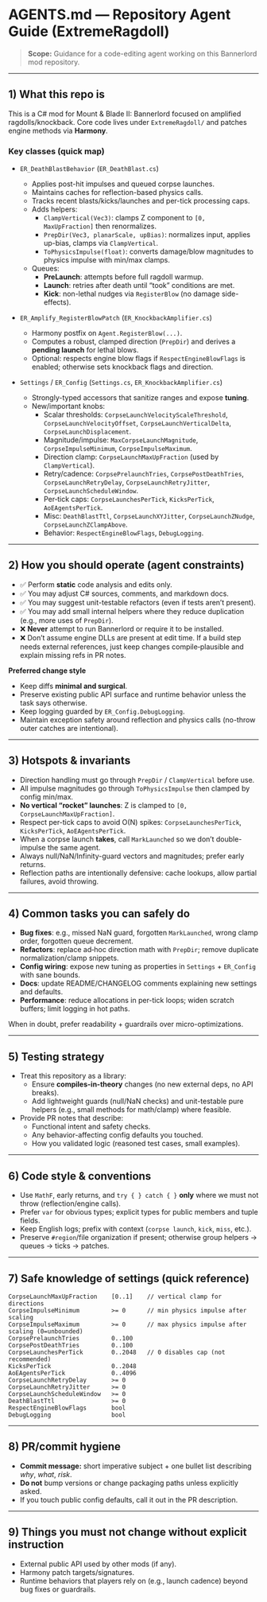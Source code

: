 # AGENTS.md — Repository Agent Guide (ExtremeRagdoll)

> **Scope:** Guidance for a code-editing agent working on this Bannerlord mod repository.  

---

## 1) What this repo is

This is a C# mod for Mount & Blade II: Bannerlord focused on amplified ragdolls/knockback. Core code lives under `ExtremeRagdoll/` and patches engine methods via **Harmony**.

### Key classes (quick map)

- `ER_DeathBlastBehavior` (`ER_DeathBlast.cs`)
  - Applies post-hit impulses and queued corpse launches.
  - Maintains caches for reflection-based physics calls.
  - Tracks recent blasts/kicks/launches and per-tick processing caps.
  - Adds helpers:
    - `ClampVertical(Vec3)`: clamps Z component to `[0, MaxUpFraction]` then renormalizes.
    - `PrepDir(Vec3, planarScale, upBias)`: normalizes input, applies up-bias, clamps via `ClampVertical`.
    - `ToPhysicsImpulse(float)`: converts damage/blow magnitudes to physics impulse with min/max clamps.
  - Queues:
    - **PreLaunch**: attempts before full ragdoll warmup.
    - **Launch**: retries after death until “took” conditions are met.
    - **Kick**: non-lethal nudges via `RegisterBlow` (no damage side-effects).

- `ER_Amplify_RegisterBlowPatch` (`ER_KnockbackAmplifier.cs`)
  - Harmony postfix on `Agent.RegisterBlow(...)`.
  - Computes a robust, clamped direction (`PrepDir`) and derives a **pending launch** for lethal blows.
  - Optional: respects engine blow flags if `RespectEngineBlowFlags` is enabled; otherwise sets knockback flags and direction.

- `Settings` / `ER_Config` (`Settings.cs`, `ER_KnockbackAmplifier.cs`)
  - Strongly-typed accessors that sanitize ranges and expose **tuning**.
  - New/important knobs:
    - Scalar thresholds: `CorpseLaunchVelocityScaleThreshold`, `CorpseLaunchVelocityOffset`, `CorpseLaunchVerticalDelta`, `CorpseLaunchDisplacement`.
    - Magnitude/impulse: `MaxCorpseLaunchMagnitude`, `CorpseImpulseMinimum`, `CorpseImpulseMaximum`.
    - Direction clamp: `CorpseLaunchMaxUpFraction` (used by `ClampVertical`).
    - Retry/cadence: `CorpsePrelaunchTries`, `CorpsePostDeathTries`, `CorpseLaunchRetryDelay`, `CorpseLaunchRetryJitter`, `CorpseLaunchScheduleWindow`.
    - Per‑tick caps: `CorpseLaunchesPerTick`, `KicksPerTick`, `AoEAgentsPerTick`.
    - Misc: `DeathBlastTtl`, `CorpseLaunchXYJitter`, `CorpseLaunchZNudge`, `CorpseLaunchZClampAbove`.
    - Behavior: `RespectEngineBlowFlags`, `DebugLogging`.

---

## 2) How **you** should operate (agent constraints)

- ✅ Perform **static** code analysis and edits only.
- ✅ You may adjust C# sources, comments, and markdown docs.
- ✅ You may suggest unit-testable refactors (even if tests aren’t present).
- ✅ You may add small internal helpers where they reduce duplication (e.g., more uses of `PrepDir`).
- ❌ **Never** attempt to run Bannerlord or require it to be installed.
- ❌ Don’t assume engine DLLs are present at edit time. If a build step needs external references, just keep changes compile‑plausible and explain missing refs in PR notes.

**Preferred change style**
- Keep diffs **minimal and surgical**.
- Preserve existing public API surface and runtime behavior unless the task says otherwise.
- Keep logging guarded by `ER_Config.DebugLogging`.
- Maintain exception safety around reflection and physics calls (no-throw outer catches are intentional).

---

## 3) Hotspots & invariants

- Direction handling must go through `PrepDir` / `ClampVertical` before use.
- All impulse magnitudes go through `ToPhysicsImpulse` then clamped by config min/max.
- **No vertical “rocket” launches**: Z is clamped to `[0, CorpseLaunchMaxUpFraction]`.
- Respect per-tick caps to avoid O(N) spikes: `CorpseLaunchesPerTick`, `KicksPerTick`, `AoEAgentsPerTick`.
- When a corpse launch **takes**, call `MarkLaunched` so we don’t double-impulse the same agent.
- Always null/NaN/Infinity-guard vectors and magnitudes; prefer early returns.
- Reflection paths are intentionally defensive: cache lookups, allow partial failures, avoid throwing.

---

## 4) Common tasks you can safely do

- **Bug fixes**: e.g., missed NaN guard, forgotten `MarkLaunched`, wrong clamp order, forgotten queue decrement.
- **Refactors**: replace ad‑hoc direction math with `PrepDir`; remove duplicate normalization/clamp snippets.
- **Config wiring**: expose new tuning as properties in `Settings` + `ER_Config` with sane bounds.
- **Docs**: update README/CHANGELOG comments explaining new settings and defaults.
- **Performance**: reduce allocations in per-tick loops; widen scratch buffers; limit logging in hot paths.

When in doubt, prefer readability + guardrails over micro-optimizations.

---

## 5) Testing strategy

- Treat this repository as a library:
  - Ensure **compiles-in-theory** changes (no new external deps, no API breaks).
  - Add lightweight guards (null/NaN checks) and unit-testable pure helpers (e.g., small methods for math/clamp) where feasible.
- Provide PR notes that describe:
  - Functional intent and safety checks.
  - Any behavior-affecting config defaults you touched.
  - How you validated logic (reasoned test cases, small examples).

---

## 6) Code style & conventions

- Use `MathF`, early returns, and `try { } catch { }` **only** where we must not throw (reflection/engine calls).
- Prefer `var` for obvious types; explicit types for public members and tuple fields.
- Keep English logs; prefix with context (`corpse launch`, `kick`, `miss`, etc.).
- Preserve `#region`/file organization if present; otherwise group helpers → queues → ticks → patches.

---

## 7) Safe knowledge of settings (quick reference)

```
CorpseLaunchMaxUpFraction    [0..1]    // vertical clamp for directions
CorpseImpulseMinimum         >= 0      // min physics impulse after scaling
CorpseImpulseMaximum         >= 0      // max physics impulse after scaling (0=unbounded)
CorpsePrelaunchTries         0..100
CorpsePostDeathTries         0..100
CorpseLaunchesPerTick        0..2048   // 0 disables cap (not recommended)
KicksPerTick                 0..2048
AoEAgentsPerTick             0..4096
CorpseLaunchRetryDelay       >= 0
CorpseLaunchRetryJitter      >= 0
CorpseLaunchScheduleWindow   >= 0
DeathBlastTtl                >= 0
RespectEngineBlowFlags       bool
DebugLogging                 bool
```

---

## 8) PR/commit hygiene

- **Commit message:** short imperative subject + one bullet list describing *why*, *what*, *risk*.
- **Do not** bump versions or change packaging paths unless explicitly asked.
- If you touch public config defaults, call it out in the PR description.

---

## 9) Things you must not change without explicit instruction

- External public API used by other mods (if any).
- Harmony patch targets/signatures.
- Runtime behaviors that players rely on (e.g., launch cadence) beyond bug fixes or guardrails.
